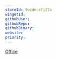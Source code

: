 ```yaml
---
storeId: 9wzdncrfj27n
wingetId: 
githubUser: 
githubRepo: 
githubBinary: 
website: 
priority:
---
```


[Office](../notes/Office.md)